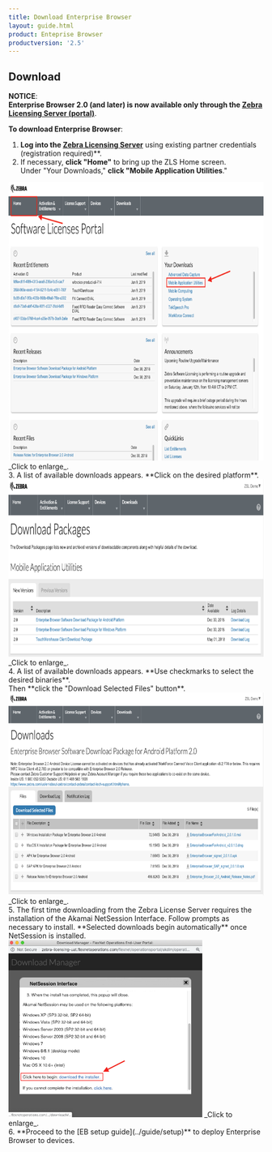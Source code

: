 ```yaml
---
title: Download Enterprise Browser
layout: guide.html
product: Enteprise Browser
productversion: '2.5'
---
```


## Download

**NOTICE**: <br> 
**Enterprise Browser 2.0 (and later) is now available only through the [Zebra Licensing Server (portal)](https://www.zebra.com/us/en/support-downloads/software-licensing.html)**.

**To download Enterprise Browser**:

1. **Log into the [Zebra Licensing Server](https://www.zebra.com/us/en/support-downloads/software-licensing.html)** using existing partner credentials (registration required)**.
2. If necessary, **click "Home"** to bring up the ZLS Home screen.<br>
Under "Your Downloads," **click "Mobile Application Utilities**." 
<img alt="" style="height:550px" src="license_portal_01.png"/>
_Click to enlarge_.
<br>
3. A list of available downloads appears. **Click on the desired platform**. 
<img alt="" style="height:350px" src="license_portal_02.png"/>
_Click to enlarge_.
<br>
4. A list of available downloads appears. **Use checkmarks to select the desired binaries**.<br>
Then **click the "Download Selected Files" button**. 
<img alt="" style="height:400px" src="license_portal_03.png"/>
_Click to enlarge_.
<br>
5. The first time downloading from the Zebra License Server requires the installation of the Akamai NetSession Interface. Follow prompts as necessary to install. **Selected downloads begin automatically** once NetSession is installed. 
<img alt="" style="height:350px" src="license_portal_04.png"/>
_Click to enlarge_.
<br>
6. **Proceed to the [EB setup guide](../guide/setup)** to deploy Enterprise Browser to devices. 

